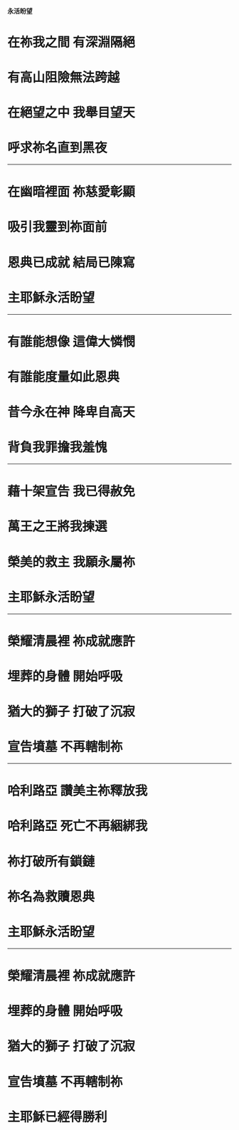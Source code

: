 
#### 永活盼望

# 在祢我之間 有深淵隔絕
# 有高山阻險無法跨越
# 在絕望之中 我舉目望天
# 呼求祢名直到黑夜

---

# 在幽暗裡面 祢慈愛彰顯
# 吸引我靈到祢面前
# 恩典已成就 結局已陳寫
# 主耶穌永活盼望

---

# 有誰能想像 這偉大憐憫
# 有誰能度量如此恩典
# 昔今永在神 降卑自高天
# 背負我罪擔我羞愧

---

# 藉十架宣告 我已得赦免
# 萬王之王將我揀選
# 榮美的救主 我願永屬祢
# 主耶穌永活盼望

---

# 榮耀清晨裡 祢成就應許
# 埋葬的身體 開始呼吸
# 猶大的獅子 打破了沉寂
# 宣告墳墓 不再轄制祢

---

# 哈利路亞 讚美主祢釋放我
# 哈利路亞 死亡不再綑綁我
# 祢打破所有鎖鏈
# 祢名為救贖恩典
# 主耶穌永活盼望

---

# 榮耀清晨裡 祢成就應許
# 埋葬的身體 開始呼吸
# 猶大的獅子 打破了沉寂
# 宣告墳墓 不再轄制祢
# 主耶穌已經得勝利